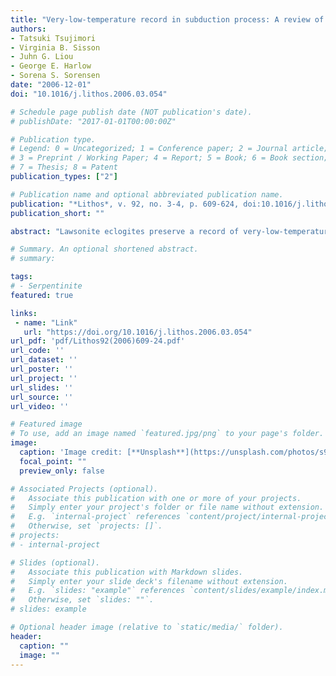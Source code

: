```yaml
---
title: "Very-low-temperature record in subduction process: A review of worldwide lawsonite eclogites"
authors:
- Tatsuki Tsujimori
- Virginia B. Sisson
- Juhn G. Liou
- George E. Harlow
- Sorena S. Sorensen
date: "2006-12-01"
doi: "10.1016/j.lithos.2006.03.054"

# Schedule page publish date (NOT publication's date).
# publishDate: "2017-01-01T00:00:00Z"

# Publication type.
# Legend: 0 = Uncategorized; 1 = Conference paper; 2 = Journal article;
# 3 = Preprint / Working Paper; 4 = Report; 5 = Book; 6 = Book section;
# 7 = Thesis; 8 = Patent
publication_types: ["2"]

# Publication name and optional abbreviated publication name.
publication: "*Lithos*, v. 92, no. 3-4, p. 609-624, doi:10.1016/j.lithos.2006.03.054"
publication_short: ""

abstract: "Lawsonite eclogites preserve a record of very-low-temperature conditions in subduction zones. All occur at active margin settings, typically characterized by accretionary complexes lithologies and as tectonic blocks within serpentinite-matrix mélange. Peak lawsonite-eclogite facies mineral assemblages (garnet + omphacite + lawsonite + rutile) typically occur in prograde-zoned garnet porphyroblasts. Their matrix is commonly overprinted by higher-temperature epidote-bearing assemblages; greenschist- or amphibolite-facies conditions erase former lawsonite-eclogite relics. Various pseudomorphs after lawsonite occur, particularly in some blueschist/eclogite transitional facies rocks. Coesite-bearing lawsonite-eclogite xenoliths in kimberlitic pipes and lawsonite pseudomorphs in some relatively low-temperature ultrahigh-pressure eclogites are known. Using inclusion assemblages in garnet, lawsonite eclogites can be classified into two types: L-type, such as those from Guatemala and British Columbia, contain garnet porphyroblasts that grew only within the lawsonite stability field and E-type, such as from the Dominican Republic, record maximum temperature in the epidote-stability field. Formation and preservation of lawsonite eclogites requires cold subduction to mantle depths and rapid exhumation. The earliest occurrences of lawsonite-eclogite facies mineral assemblages are Early Paleozoic in Spitsbergen and the New England fold belt of Australia; this suggests that since the Phanerozoic, secular cooling of Earth and subduction-zone thermal structures evolved the necessary high pressure/temperature conditions. Buoyancy of serpentinite and oblique convergence with a major strike-slip component may facilitate the exhumation of lawsonite eclogites from mantle depths."

# Summary. An optional shortened abstract.
# summary: 

tags: 
# - Serpentinite
featured: true

links:
 - name: "Link"
   url: "https://doi.org/10.1016/j.lithos.2006.03.054"
url_pdf: 'pdf/Lithos92(2006)609-24.pdf'
url_code: ''
url_dataset: ''
url_poster: ''
url_project: ''
url_slides: ''
url_source: ''
url_video: ''

# Featured image
# To use, add an image named `featured.jpg/png` to your page's folder. 
image: 
  caption: 'Image credit: [**Unsplash**](https://unsplash.com/photos/s9CC2SKySJM)'
  focal_point: ""
  preview_only: false

# Associated Projects (optional).
#   Associate this publication with one or more of your projects.
#   Simply enter your project's folder or file name without extension.
#   E.g. `internal-project` references `content/project/internal-project/index.md`.
#   Otherwise, set `projects: []`.
# projects:
# - internal-project

# Slides (optional).
#   Associate this publication with Markdown slides.
#   Simply enter your slide deck's filename without extension.
#   E.g. `slides: "example"` references `content/slides/example/index.md`.
#   Otherwise, set `slides: ""`.
# slides: example

# Optional header image (relative to `static/media/` folder).
header:
  caption: ""
  image: ""
---
```

